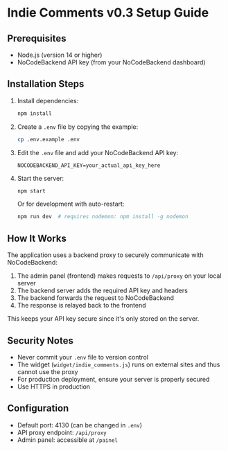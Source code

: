 # Indie Comments v0.3 Setup Guide

## Prerequisites

- Node.js (version 14 or higher)
- NoCodeBackend API key (from your NoCodeBackend dashboard)

## Installation Steps

1. Install dependencies:
   ```bash
   npm install
   ```

2. Create a `.env` file by copying the example:
   ```bash
   cp .env.example .env
   ```

3. Edit the `.env` file and add your NoCodeBackend API key:
   ```env
   NOCODEBACKEND_API_KEY=your_actual_api_key_here
   ```

4. Start the server:
   ```bash
   npm start
   ```
   
   Or for development with auto-restart:
   ```bash
   npm run dev  # requires nodemon: npm install -g nodemon
   ```

## How It Works

The application uses a backend proxy to securely communicate with NoCodeBackend:

1. The admin panel (frontend) makes requests to `/api/proxy` on your local server
2. The backend server adds the required API key and headers
3. The backend forwards the request to NoCodeBackend
4. The response is relayed back to the frontend

This keeps your API key secure since it's only stored on the server.

## Security Notes

- Never commit your `.env` file to version control
- The widget (`widget/indie_comments.js`) runs on external sites and thus cannot use the proxy
- For production deployment, ensure your server is properly secured
- Use HTTPS in production

## Configuration

- Default port: 4130 (can be changed in `.env`)
- API proxy endpoint: `/api/proxy`
- Admin panel: accessible at `/painel`